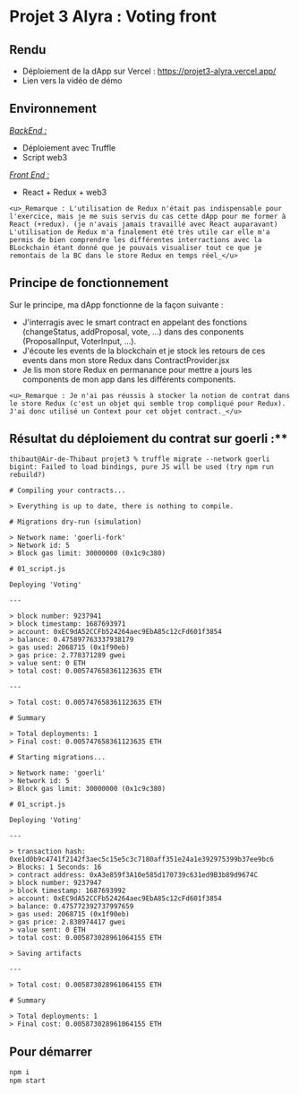 # Projet 3 Alyra : Voting front

## Rendu

- Déploiement de la dApp sur Vercel : https://projet3-alyra.vercel.app/
- Lien vers la vidéo de démo

## Environnement

<u>_BackEnd :_</u>

- Déploiement avec Truffle
- Script web3

<u>_Front End :_</u>

- React + Redux + web3

```
<u>_Remarque : L'utilisation de Redux n'était pas indispensable pour l'exercice, mais je me suis servis du cas cette dApp pour me former à React (+redux). (je n'avais jamais travaillé avec React auparavant)
L'utilisation de Redux m'a finalement été très utile car elle m'a permis de bien comprendre les différentes interractions avec la BLockchain étant donné que je pouvais visualiser tout ce que je remontais de la BC dans le store Redux en temps réel_</u>
```

## Principe de fonctionnement

Sur le principe, ma dApp fonctionne de la façon suivante :

- J'interragis avec le smart contract en appelant des fonctions (changeStatus, addProposal, vote, ...) dans des conponents (ProposalInput, VoterInput, ...).
- J'écoute les events de la blockchain et je stock les retours de ces events dans mon store Redux dans ContractProvider.jsx
- Je lis mon store Redux en permanance pour mettre a jours les components de mon app dans les différents components.

```
<u>_Remarque : Je n'ai pas réussis à stocker la notion de contrat dans le store Redux (c'est un objet qui semble trop compliqué pour Redux). J'ai donc utilisé un Context pour cet objet contract._</u>
```

## Résultat du déploiement du contrat sur goerli :\*\*

```
thibaut@Air-de-Thibaut projet3 % truffle migrate --network goerli
bigint: Failed to load bindings, pure JS will be used (try npm run rebuild?)

# Compiling your contracts...

> Everything is up to date, there is nothing to compile.

# Migrations dry-run (simulation)

> Network name: 'goerli-fork'
> Network id: 5
> Block gas limit: 30000000 (0x1c9c380)

# 01_script.js

Deploying 'Voting'

---

> block number: 9237941
> block timestamp: 1687693971
> account: 0xEC9dA52CCFb524264aec9EbA85c12cFd601f3854
> balance: 0.475897763337938179
> gas used: 2068715 (0x1f90eb)
> gas price: 2.778371289 gwei
> value sent: 0 ETH
> total cost: 0.005747658361123635 ETH

---

> Total cost: 0.005747658361123635 ETH

# Summary

> Total deployments: 1
> Final cost: 0.005747658361123635 ETH

# Starting migrations...

> Network name: 'goerli'
> Network id: 5
> Block gas limit: 30000000 (0x1c9c380)

# 01_script.js

Deploying 'Voting'

---

> transaction hash: 0xe1d0b9c4741f2142f3aec5c15e5c3c7180aff351e24a1e392975399b37ee9bc6
> Blocks: 1 Seconds: 16
> contract address: 0xA3e859f3A10e585d170739c631ed9B3b89d9674C
> block number: 9237947
> block timestamp: 1687693992
> account: 0xEC9dA52CCFb524264aec9EbA85c12cFd601f3854
> balance: 0.475772392737997659
> gas used: 2068715 (0x1f90eb)
> gas price: 2.838974417 gwei
> value sent: 0 ETH
> total cost: 0.005873028961064155 ETH

> Saving artifacts

---

> Total cost: 0.005873028961064155 ETH

# Summary

> Total deployments: 1
> Final cost: 0.005873028961064155 ETH
```

## Pour démarrer

```bash
npm i
npm start
```
